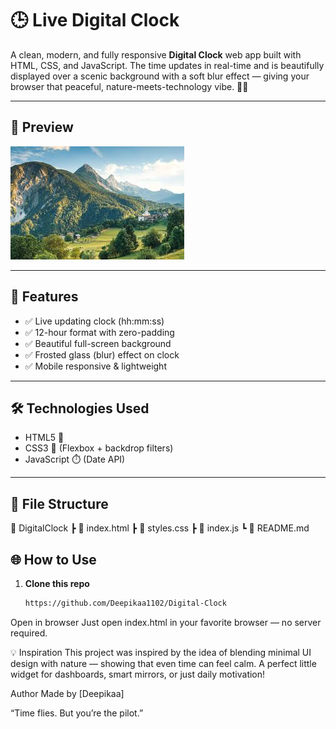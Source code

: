 # 🕒 Live Digital Clock

A clean, modern, and fully responsive **Digital Clock** web app built with HTML, CSS, and JavaScript. The time updates in real-time and is beautifully displayed over a scenic background with a soft blur effect — giving your browser that peaceful, nature-meets-technology vibe. 🌄✨

---

## 📸 Preview

![Clock Screenshot](https://github.com/Deepikaa1102/Digital-Clock/blob/main/Background%20Image.jpg)

---

## 🚀 Features

- ✅ Live updating clock (hh:mm:ss)
- ✅ 12-hour format with zero-padding
- ✅ Beautiful full-screen background
- ✅ Frosted glass (blur) effect on clock
- ✅ Mobile responsive & lightweight

---

## 🛠️ Technologies Used

- HTML5 🧱
- CSS3 🎨 (Flexbox + backdrop filters)
- JavaScript ⏱️ (Date API)

---

## 📂 File Structure

📁 DigitalClock
┣ 📄 index.html
┣ 📄 styles.css
┣ 📄 index.js
┗ 📄 README.md

## 🌐 How to Use

1. **Clone this repo**
   ```bash
   https://github.com/Deepikaa1102/Digital-Clock
Open in browser
Just open index.html in your favorite browser — no server required.

💡 Inspiration
This project was inspired by the idea of blending minimal UI design with nature — showing that even time can feel calm. A perfect little widget for dashboards, smart mirrors, or just daily motivation!

Author
Made by [Deepikaa]

“Time flies. But you’re the pilot.”
